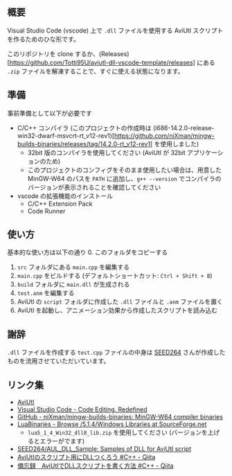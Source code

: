 ## 概要
Visual Studio Code (vscode) 上で `.dll` ファイルを使用する AviUtl スクリプトを作るためのひな形です。

このリポジトリを clone するか、(Releases)[https://github.com/Totti95U/aviutl-dll-vscode-template/releases] にある `.zip` ファイルを解凍することで、すぐに使える状態になります。

## 準備
事前準備として以下が必要です
- C/C++ コンパイラ (このプロジェクトの作成時は (i686-14.2.0-release-win32-dwarf-msvcrt-rt_v12-rev1)[https://github.com/niXman/mingw-builds-binaries/releases/tag/14.2.0-rt_v12-rev1] を使用しました)
    - 32bit 版のコンパイラを使用してください (AviUtl が 32bit アプリケーションのため)
    - このプロジェクトのコンフィグをそのまま使用したい場合は、用意した MinGW-W64 のパスを `PATH` に追加し、`g++ --version` でコンパイラのバージョンが表示されることを確認してください
- vscode の拡張機能のインストール
    - C/C++ Extension Pack
    - Code Runner

## 使い方
基本的な使い方は以下の通り
0. このフォルダをコピーする
1. `src` フォルダにある `main.cpp` を編集する
2. `main.cpp` をビルドする (デフォルトショートカット: `Ctrl + Shift + B`)
3. `build` フォルダに `main.dll` が生成される
4. `test.anm` を編集する
5. AviUtl の `script` フォルダに作成した `.dll` ファイルと `.anm` ファイルを置く
6. AviUtl を起動し、アニメーション効果から作成したスクリプトを読み込む

## 謝辞
`.dll` ファイルを作成する `test.cpp` ファイルの中身は [SEED264](https://github.com/SEED264) さんが作成したものを流用させていただいています。

## リンク集
- [AviUtl](http://spring-fragrance.mints.ne.jp/aviutl/)
- [Visual Studio Code - Code Editing. Redefined](https://code.visualstudio.com)
- [GitHub - niXman/mingw-builds-binaries: MinGW-W64 compiler binaries](https://github.com/niXman/mingw-builds-binaries)
- [LuaBinaries - Browse /5.1.4/Windows Libraries at SourceForge.net](https://sourceforge.net/projects/luabinaries/files/5.1.4/Windows%20Libraries/)
    - `lua5_1_4_Win32_dll8_lib.zip` を使用してください (バージョンを上げるとエラーがでます)
- [SEED264/AUL_DLL_Sample: Samples of DLL for AviUtl script](https://github.com/SEED264/AUL_DLL_Sample) 
- [AviUtlのスクリプト用にDLLつくろう #C++ - Qiita](https://qiita.com/SEED264/items/b57927e1dadb044cf614#%E3%82%B9%E3%82%AF%E3%83%AA%E3%83%97%E3%83%88%E5%81%B4%E3%81%AE%E5%87%A6%E7%90%86)
- [備忘録　AviUtlでDLLスクリプトを書く方法 #C++ - Qiita](https://qiita.com/shulmj_/items/1a8e146887b825a77785)
